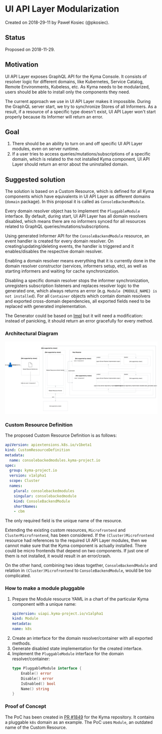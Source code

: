 # UI API Layer Modularization

Created on 2018-29-11 by Paweł Kosiec (@pkosiec).

## Status

Proposed on 2018-11-29.

## Motivation

UI API Layer exposes GraphQL API for the Kyma Console. It consists of resolver logic for different domains, like Kubernetes, Service Catalog, Remote Environments, Kubeless, etc. As Kyma needs to be modularized, users should be able to install only the components they need.

The current approach we use in UI API Layer makes it impossible. During the GraphQL server start, we try to synchronize Stores of all Informers. As a result, if a resource of a specific type doesn't exist, UI API Layer won't start properly because its Informer will return an error.

## Goal

1. There should be an ability to turn on and off specific UI API Layer modules, even on server runtime.
1. If a user tries to access queries/mutations/subscriptions of a specific domain, which is related to the not installed Kyma component, UI API Layer should return an error about the uninstalled domain.

## Suggested solution

The solution is based on a Custom Resource, which is defined for all Kyma components which have equivalents in UI API Layer as different domains (`domain` package). In this proposal it is called as `ConsoleBackendModule`.

Every domain resolver object has to implement the `PluggableModule` interface. By default, during start, UI API Layer has all domain resolvers disabled, which means there are no informers synced for all resources related to GraphQL queries/mutations/subscriptions.

Using generated Informer API for the `ConsoleBackendModule` resource, an event handler is created for every domain resolver. On creating/updating/deleting events, the handler is triggered and it enables/disables the respective domain resolver.

Enabling a domain resolver means everything that it is currently done in the domain resolver constructor (services, informers setup, etc), as well as starting informers and waiting for cache synchronization.

Disabling a specific domain resolver stops the informer synchronization, unregisters subscription listeners and replaces resolver logic to the generated one, which always returns an error (e.g. `Module {MODULE_NAME} is not installed`). For all `Container` objects which contain domain resolvers and exported cross-domain dependencies, all exported fields need to be replaced with generated implementation.

The Generator could be based on [Impl](https://github.com/josharian/impl) but it will need a modification: instead of panicking, it should return an error gracefully for every method.

### Architectural Diagram

![UI API Layer Modularization Diagram](assets/ui-api-modularization.svg)

### Custom Resource Definition

The proposed Custom Resource Definition is as follows:

```yaml
apiVersion: apiextensions.k8s.io/v1beta1
kind: CustomResourceDefinition
metadata:
  name: consolebackedmodules.kyma-project.io
spec:
  group: kyma-project.io
  version: v1alpha1
  scope: Cluster
  names:
    plural: consolebackedmodules
    singular: consolebackedmodule
    kind: ConsoleBackendModule
    shortNames:
    - cbm
```

The only required field is the unique name of the resource.

Extending the existing custom resources, `Microfrontend` and `ClusterMicrofrontend`, has been considered. If the `(Cluster)Microfrontend` resource had references to the required UI API Layer modules, then we cannot make sure that the Kyma component is actually installed. There could be micro frontends that depend on two components. If just one of them is not installed, it would result in an error/crash.

On the other hand, combining two ideas together, `ConsoleBackendModule` and relation in `(Cluster)Microfrontend` to `ConsoleBackendModule`, would be too complicated.

### How to make a module pluggable

1. Prepare the Module resource YAML in a chart of the particular Kyma component with a unique name:
    ```yaml
    apiVersion: uiapi.kyma-project.io/v1alpha1
    kind: Module
    metadata:
    name: k8s
    ```
1. Create an interface for the domain resolver/container with all exported methods.
1. Generate disabled state implementation for the created interface.
1. Implement the `PluggableModule` interface for the domain resolver/container:
    ```go
    type PluggableModule interface {
        Enable() error
        Disable() error
        IsEnabled() bool
        Name() string
    }
    ```

### Proof of Concept

The PoC has been created in [PR #1849](https://github.com/kyma-project/kyma/pull/1849/files) for the Kyma repository. It contains a pluggable `k8s` domain as an example. The PoC uses `Module`, an outdated name of the Custom Resource.
